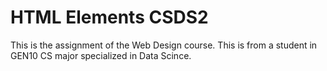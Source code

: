 # HTML Elements CSDS2
 This is the assignment of the Web Design course. This is from a student in GEN10 CS major specialized in Data Scince.
